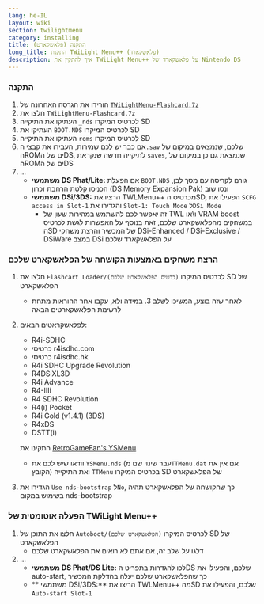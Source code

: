 ```yaml
---
lang: he-IL
layout: wiki
section: twilightmenu
category: installing
title: התקנה (פלאשקארט)
long_title: התקנת TWiLight Menu++ (פלאשקארד)
description: איך להתקין את TWiLight Menu++ על פלאשקארד של Nintendo DS
---
```


### התקנה
1. הורידו את הגרסה האחרונה של [`TWiLightMenu-Flashcard.7z`](https://github.com/DS-Homebrew/TWiLightMenu/releases/latest/download/TWiLightMenu-Flashcard.7z)
1. חלצו את `TWiLightMenu-Flashcard.7z`
1. העתיקו את התיקייה `_nds` לכרטיס המיקרו SD
1. העתיקו את `BOOT.NDS` לכרטיס המיקרו SD
1. העתיקו את התיקייה `roms` לכרטיס המיקרו SD
1. אם כבר יש לכם שמירות, העבירו את קבצי ה`.sav` שלכם, שנמצאים במיקום של הROMים של הDS, לתיקייה חדשה שנקראת `saves`, שנמצאת גם כן במיקום של הROMים של הDS
1. ...
   - **משתמשי DS Phat/Lite:** אם הפעלת `BOOT.NDS` גורם לקריסה עם מסך לבן, הכניסו קלטת הרחבת זכרון (DS Memory Expansion Pak) ונסו שוב
   - **משתמשי DSi/3DS:** הרציו את TWLMenu++ מכרטיס הSD, הפעילו את `SCFG access in Slot-1` והגדירו את `Slot-1: Touch Mode` ל`DSi Mode`
      - זה יאפשר לכם להשתמש במהירות שעון של TWL ו\או VRAM boost במשחקים מהפלאשקארט שלכם, זאת בנוסף על האפשרות לגשת לכרטיס הSD של המכשיר והרצת משחקי DSi-Enhanced / DSi-Exclusive / DSiWare במצב DSi על הפלאשקארד שלכם

### הרצת משחקים באמצעות הקושחה של הפלאשקארט שלכם
1. חלצו את `Flashcart Loader/(כרטיס הפלאשקארט שלכם)` לכרטיס המיקרו SD של הפלאשקארט
   - לאחר שזה בוצע, המשיכו לשלב 3. במידה ולא, עקבו אחר ההוראות מתחת לרשימת הפלאשקארטים הבאה

1. לפלאשקראטים הבאים:
   - R4i-SDHC
   - כרטיסי r4isdhc.com
   - כרטיסי r4isdhc.hk
   - R4i SDHC Upgrade Revolution
   - R4DSiXL3D
   - R4i Advance
   - R4-IIIi
   - R4 SDHC Revolution
   - R4(i) Pocket
   - R4i Gold (v1.4.1) (3DS)
   - R4xDS
   - DSTT(i)

   התקינו את [RetroGameFan's YSMenu](https://gbatemp.net/threads/retrogamefan-updates-releases.267243/)
      - וודאו שיש לכם את `YSMenu.nds` (עבר שינוי שם מ`TTMenu.dat` אם אין את הקובץ) ואת התיקייה `TTMenu` בכרטיס המיקרו SD של הפלאשקארט
1. הגדירו את `Use nds-bootstrap` ל`No`, כך שהקושחה של הפלאשקארט תהיה בשימוש במקום nds-bootstrap

### הפעלה אוטומטית של TWiLight Menu++
1. חלצו את התוכן של `Autoboot/(הפלאשקארט שלכם)` לכרטיס המיקרו SD של הפלאשקארט
   - דלגו על שלב זה, אם אתם לא רואים את הפלאשקארט שלכם
1. ...
   - **משתמשי DS Phat/DS Lite:** לכו להגדרות בתפריט הDS שלכם, והפעילו את auto-start, כך שהפלאשקארט שלכם יעלה בהדלקת המכשיר
   - ** משתמשי DSi/3DS:** הריצו את TWLMenu++ מהSD שלכם, והפעילו את `Auto-start Slot-1`

